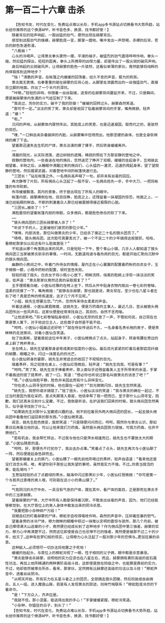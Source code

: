 # 第一百二十六章 击杀
        【告知书友，时代在变化，免费站点难以长存，手机app多书源站点切换看书大势所趋，站长给你推荐的这个换源APP，听书音色多、换源、找书都好使！】
       随着背后的轻声响起，一股凶猛的劲气，骤然出现在赫蒙背后。
       感受到这股劲气的强横，赫蒙脸庞一变，脚掌一蹬地，嘴中发出一声怒喝，赤裸的后背，苍白的颜色急速弥漫。
       “八极崩！”
       心头的冷喝声，让得萧炎拳头骤然一绷，平滑的袖子，被猛烈的劲气震得哗哗作响，拳头一缩，然后猛的探出，短短的距离，拳头上所携带的凶悍力量，却是传出了一股尖锐的破风声响。
       身后响起的尖锐破风声，让得赫蒙的脸色一片骇然，这看似单薄的家伙，竟然能够将纯粹的肉体锻炼到这种地步？
       “铛！”清脆的声音，在帐篷之内缓缓的回荡着，经久不息的声音，极为的刺耳。
       萧炎面无表情，右拳重重的砸在赫蒙的后背心处，从脚掌处泄露而出的一丝强猛劲气，直接将立脚的地面，炸出了一个半尺的深坑。
       “咔嚓…”轻轻的异响，伴随着一丝丝裂缝，逐渐的在赫蒙背间蔓延开来，不过，只是瞬间，便是被赫蒙体内急涌的斗气给压制了下来。
       “我说过，凭你的实力，破不了我的防御！”缓缓的回转过头，赫蒙森然笑道。
       “那可不一定…”淡淡的笑了笑，萧炎却是收回了贴着赫蒙背间的手掌，嘴角微掀，轻声道：“爆！”
       “嘭…”
       沉闷的声响，从赫蒙体内骤然传出，其脸庞上的笑意，也是迅速凝固，取而代之的，是骇然的惊恐。
       “噗.”一口鲜血夹杂着破碎的内脏，从赫蒙嘴中狂喷而出，他那坚硬的身体，也是全身软绵绵的瘫了下去。
       望着那迅速失去生机的尸体，萧炎淡漠的搽了搽手，然后转身缓缓离开。
       ……
       清晨的阳光，从天际洒落，透过树枝的遮掩，稀疏的照在下方那安静的营地之中。
       寂静的营地内，一些昏迷在地的佣兵，忽然迷茫了睁开了双眼，缓缓的坐起身子，互相彼此相望着，半晌之后，从睡眠中清醒过来的佣兵们，心头猛的一激灵，迅速的爬起身来，望了望寂静的营地，然后握紧武器，对着营地中间的帐篷快速行去。
       “三团长！”站在帐篷之外，一名佣兵高声喊了一句，却并未有丝毫的回应。
       再次静等了片刻，所有佣兵心头泛起了一股不安，一名佣兵抢先一步，手中大刀，一把将帐篷的布帘砍断。
       布帘缓缓飘落，其内的景象，终于是出现在了所有人的眼中。
       帐篷内部，赫蒙瘫倒在地，双目巨睁，脸庞之上，还残留着一抹凝固的惊恐，地面之上，一滩已经粘稠的鲜血，不断的刺激着众人那已经被震撼得接近极限的心脏。
       “三团长…被杀了！？”
       满脸震惊的望着帐篷内部的惨剧，众多佣兵，都是脸色惨白的软了下来。
       ……
       “狼头佣兵团的三团长赫蒙被人杀了！”
       “听说下手的人，正是被他们悬赏的那位少年。”
       “嘿嘿，内部消息，那位叫做萧炎的少年，已经杀了接近二十名的狼头团员了。”
       “啧啧，狼头佣兵团，这次脸可真要丢光了，被一个不足二十的少年搞得这般狼狈，哈哈，看穆蛇那家伙以后还有什么脸面嚣张？”
       不知道从哪个角落跑出来的风声，只是短短一下午，整个青山小镇，几乎人人都知道了狼头佣兵团三当家被萧炎斩杀的事情，一时间，无数道戏谑与看热闹的目光，都是开始汇聚向沉默中的狼头佣兵团。
       幽静的小房间之中，听着门外侍女的情报，屋内正在小心翼翼的配置着药粉的白衣女子，玉手微微一颤，小瓶中药粉的配置，顿时宣告失败。
       轻轻的摇了摇头，白衣女子将小瓶小心放下，明眸流转，俏美的脸颊上浮现一抹淡淡的笑容，低声道：“萧炎那家伙竟然还真的采取报复了？”
       玉手理顺着白裙，小医仙优雅的在椅上坐下，然后从怀中贴身衣物内取出一卷七彩的卷轴，温柔的抚摸了一下，嘴角微翘：“能够击杀赫蒙，那也就是说，萧炎现在，至少也在八星斗者左右了吧？真是恐怖的修炼速度，这才几个月不见呢…”
       “小姐，姚先生想要见您。”门外，忽然传来侍女柔柔的声音。
       听着这通报，小医仙黛眉微蹙，这姚先生，便是万药斋的主事人，最近几日，至从被狼头佣兵团传出一些风声后，这家伙便是经常来找自己，其目的，自然不言而喻。
       “让他进来吧。”将七彩卷轴贴身收好，小医仙无奈的叹息了一声，不管如何说，自己现在也算是寄人篱下，对于他这位主人，这些面子自然是不能不给。
       “呵呵，小医仙小姐最近还好吧？”就在侍女传话后不久，一名身着名贵长袍的男子，便是笑眯眯的走进房间，对着小医仙含笑道。
       抬了抬美眸，望着面前这位中年男子，小医仙微微点了点头，站起身子，转身弯腰在旁边的桌上斟了两杯茶水。
       坐在椅上，姚先生望着那身姿弯成美妙弧度的小医仙，最后目光紧紧的盯着后者那窈窕纤细的柳腰，眼瞳之中，闪过一抹莫名的的光芒。
       在小医仙转身的霎那，姚先生非常适合的收回了不规矩的目光。
       端着茶杯，将之轻放在桌上，小医仙红唇微启，轻声道：“姚先生找我，可是有事？”
       “呵呵。”笑了笑，姚先生双手捧着茶杯，那上面似乎还残留着美人玉手所带来的余温，手掌不着痕迹的搓了搓茶杯，抿了一口，笑道：“想必你也听说过那名叫做萧炎的消息了吧？”
       “嗯。”小医仙俏脸平静，脸色并未因此而有什么异样变化。
       “你在进入山洞寻宝的时候，他也跟在一起吧？”目光微微闪烁，姚先生忽然笑道。
       “姚先生，我想你或许搞错了。”摇了摇头，小医仙淡淡的笑道：“我与萧炎的确在一起过，不过当时是因为我在采药，差点失脚落入悬崖，他侥幸帮了我一把而已，至于那什么山洞寻宝，抱歉，我们还真未见到什么宝藏，不过，我倒是听说，在护送我们回来的时候，狼头佣兵团忽然离队，似乎是寻找到了什么。”
       “如果姚先生对那什么宝藏感兴趣的话，倒不妨拉着另外两大佣兵团的团长，一起去狼头佣兵团中看看他们运回来的那东西。”小医仙微笑道。
       闻言，姚先生脸色微变，旋即笑道：“只是随便问问而已，呵呵，既然你与萧炎认识，那如果日后再看见他的话，可以让他来我们万药斋，虽然狼头佣兵团势力很强，可我万药斋，也并不惧他们。”
       “若有机会，我会帮忙转达，不过我与他也只是萍水相逢而已，姚先生也不要放太大的期望。”小医仙随意的道。
       “呵呵，好，那便先不打扰你了，我出去办点事。”笑着点了点头，姚先生再次与小医仙聊了一阵，然后便是起身告辞而去。
       望着那缓缓关上的房门，小医仙瞟了一眼先前他所喝过的茶杯，轻声自语道：“看来他还是没打消念头啊，唉，希望你别干那些让我失望的事吧，虽然我实力不强，不过…你真当我泡的茶，能乱喝吗？”
       玉葱指轻轻的点了点碧绿的茶水，脑海中闪过那黑衫少年，小医仙红唇微翘：“你可是第一个与我共过患难的男人哦，可别栽在这小小的青山镇了…”
       ……
       气氛阴沉的大厅中央，一具没有气息的尸体，摆在其中，看尸体的面目，正是那死在萧炎手中的三当家赫蒙。
       望着赫蒙的尸体，大厅中所有人都是保持着沉默，不敢发出丝毫的声音，因为，他们已经能够察觉到，在大厅首位上的男人身体中散发出来的阴冷杀意。
       “我要把那小杂种碎尸万段！”
       双眼血红的盯着赫蒙的尸体，穆蛇牙齿咬得咯吱作响，森然的声音中，压抑着狂暴的怒气。
       望着身旁的冰冷尸体，穆力微眯的眼瞳中掠过一抹难以言明的震惊与骇然，那几个月前，被自己撵得满大山逃窜的小子，竟然便已经成长到了这种地步？作为佣兵团中第三强者，赫蒙的实力，穆力心中再清楚不过，然而这位即使是自己也忌惮不已的强者，竟然便是被那不过二十的少年，给灭了…这种有些梦幻般的现实，让得穆力心头泛起了一股对那少年的恐惧与…更加狂暴的杀意。
       这种敌人…必须想尽一切办法将他置之于死地！
       缓缓的抬起头，与首位上的穆蛇对视了一眼，性子相同的父子俩，眼中都是杀意暴涨。
       “萧炎能够击杀赫蒙，说明他的实力应该也在八星左右，而且，赫蒙拥有黄阶高级的岩石属性功法，再加上他所精通的两种黄阶高级斗技，这即使是放在同级之中，也能算是靠前的实力，不过，他却依然被萧炎所杀，看来，那家伙，定然拥有比赫蒙还高级的功法以及斗技！”穆蛇声音中，透着丝丝阴冷。
       “从明天开始，所有实力在五星斗者之上的团员，全部摘去狼头团徽，然后扮装成自由佣兵，五人一组，进入魔兽山脉，若是有人发现萧炎的踪迹，则用竹哨联系！”穆蛇脸庞冷厉的下着命令。
       “是！”下方众人，齐声应是。
       “我就不信，那小混蛋，能逃得出我的手心！”手掌缓缓紧握，穆蛇冷笑道。
       “小杂种，你猖狂的日子，到头了！”
       【告知书友，时代在变化，免费站点难以长存，手机app多书源站点切换看书大势所趋，站长给你推荐的这个换源APP，听书音色多、换源、找书都好使！】